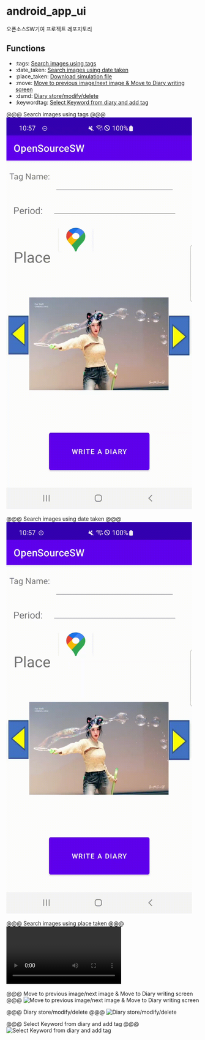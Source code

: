 # android_app_ui
오픈소스SW기여 프로젝트 레포지토리

## Functions

- :tags: [Search images using tags](#tags-Search-images-using-tags)
- :date_taken: [Search images using date taken](#date-taken-Search-images-using-date-taken)
- :place_taken: [Download simulation file](#place-taken-Search-images-using-place-taken)
- :move: [Move to previous image/next image & Move to Diary writing screen](#move-Move-to-previous-image-next-image-Move-to-Diary-writing-screen)
- :dsmd: [Diary store/modify/delete](#dsmd-Diary-store-modify-delete)
- :keywordtag: [Select Keyword from diary and add tag](#keywordtag-Select-Keyword-from-diary-and-add-tag)

@@@ Search images using tags @@@
![Search images using tags](./simulation/tagsearch.gif)

@@@ Search images using date taken @@@
![Search images using date taken](./simulation/periodsearch.gif)

@@@ Search images using place taken @@@
![Download simulation file](./simulation/placesearch.mp4)

@@@ Move to previous image/next image & Move to Diary writing screen @@@
![Move to previous image/next image & Move to Diary writing screen](./simulation/imagemovediary.gif)

@@@ Diary store/modify/delete @@@
![Diary store/modify/delete](./simulation/diarystoremodifydelete.gif)

@@@ Select Keyword from diary and add tag @@@
![Select Keyword from diary and add tag](./simulation/createtags.gif)

